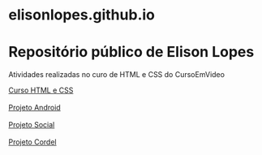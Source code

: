 
# elisonlopes.github.io

<h1> Repositório público de Elison Lopes </h1>
<p>Atividades realizadas no curo de HTML e CSS do CursoEmVideo</p>

<a href="https://github.com/elisonlopes/html-css">
    Curso HTML e CSS
</a> <br>
     <br>
<a href="https://github.com/elisonlopes/projeto-android">
    Projeto Android
</a><br>
    <br>
<a href="https://github.com/elisonlopes/projeto-social">
    Projeto Social
</a><br>
    <br>
<a href="https://github.com/elisonlopes/projeto-cordel">
    Projeto Cordel
</a>

